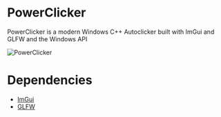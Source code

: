 # PowerClicker

PowerClicker is a modern Windows C++ Autoclicker built with ImGui and GLFW and the Windows API


![PowerClicker](https://github.com/OfflineHTTPServer/PowerClicker/assets/125279720/87b2052a-fbdc-4cd9-948b-c3a480ad6be8)

# Dependencies

- <a href = "https://github.com/ocornut/imgui">ImGui</a>
- <a href = "https://github.com/glfw/glfw">GLFW</a>

     